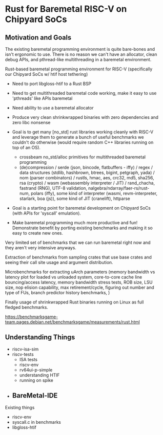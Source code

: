 # Rust for Baremetal RISC-V on Chipyard SoCs

## Motivation and Goals

The existing baremetal programming environment is quite bare-bones and isn't ergonomic to use.
There is no reason we can't have an allocator, clean debug APIs, and pthread-like multithreading in a baremetal environment.


Rust-based baremetal programming environment for RISC-V (specifically our Chipyard SoCs w/ htif host tethering)

- Need to port libgloss-htif to a Rust BSP
- Need to get multithreaded baremetal code working, make it easy to use 'pthreads' like APIs baremetal
- Need ability to use a baremetal allocator
- Produce very clean shrinkwrapped binaries with zero dependencies and zero libc nonsense

- Goal is to get many [no_std] rust libraries working cleanly with RISC-V and leverage them to generate a bunch of useful benchmarks we couldn't do otherwise (would require random C++ libraries running on top of an OS).
  - crossbeam no_std/alloc primitives for multithreaded baremetal programming
  - (de)compression / serde (json, bincode, flatbuffers - iffy) / regex / data structures (stdlib, hashbrown, btrees, bigint, petgraph, yada) / nom (parser combinators) / rustls, hmac, aes, crc32, md5, sha256, rsa (crypto) / wasm (webassembly interpreter / JIT) / rand_chacha, fastrand (RNG), UTF-8 validation, nalgebra/ndarray/faer-rs/rust-num, polars (iffy), some kind of interpreter (wasmi, revm-interpreter, starlark, boa (js)), some kind of JIT (cranelift), httparse
- Goal is a starting point for baremetal development on Chipyard SoCs (with APIs for 'syscall' emulation).
- Make baremetal programming much more productive and fun! Demonstrate benefit by porting existing benchmarks and making it so easy to create new ones.

Very limited set of benchmarks that we can run baremetal right now and they aren't very intensive anyways.

Extraction of benchmarks from sampling crates that use base crates and seeing their call site usage and argument distribution.

Microbenchmarks for extracting uArch parameters (memory bandwidth vs latency plot for loaded vs unloaded system, core-to-core cache line bouncing/access latency, memory bandwidth stress tests, ROB size, LSU size, nop elision capability, max retirement/cycle, figuring out number and type of FUs, branch predictor history benchmarks, )

Finally usage of shrinkwrapped Rust binaries running on Linux as full fledged benchmarks.

https://benchmarksgame-team.pages.debian.net/benchmarksgame/measurements/rust.html

## Understanding Things

- riscv-isa-sim
- riscv-tests
  - ISA tests
  - riscv-env
  - rv64ui-p-simple
  - understanding HTIF
  - running on spike
- BareMetal-IDE
  - 

Existing things
  - riscv-env
  - syscall.c in benchmarks
  - libgloss-htif
